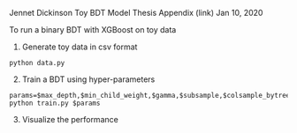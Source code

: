 Jennet Dickinson
Toy BDT Model
Thesis Appendix (link)
Jan 10, 2020

To run a binary BDT with XGBoost on toy data

1. Generate toy data in csv format
```
python data.py
```

2. Train a BDT using hyper-parameters
```
params=$max_depth,$min_child_weight,$gamma,$subsample,$colsample_bytree,$eta,$alpha,$Lambda
python train.py $params
```

3. Visualize the performance